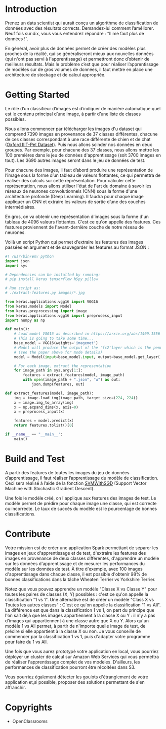 # Introduction 
Prenez un data scientist qui aurait conçu un algorithme de classification de données avec des résultats corrects. Demandez-lui comment l’améliorer. Neuf fois sur dix, vous vous entendrez répondre : “Il me faut plus de données !”. 

En général, avoir plus de données permet de créer des modèles plus proches de la réalité, qui se généraliseront mieux aux nouvelles données (qui n'ont pas servi à l'apprentissage) et permettront donc d’obtenir de meilleurs résultats. Mais le problème c’est que pour réaliser l’apprentissage de modèles sur de gros volumes de données, il faut mettre en place une architecture de stockage et de calcul appropriée.

# Getting Started
Le rôle d’un classifieur d’images est d’indiquer de manière automatique quel est le contenu principal d’une image, à partir d’une liste de classes possibles. 

Nous allons commencer par télécharger les images d'u dataset  qui comprend 7390 images en provenance de 37 classes différentes, chacune de ces classes correspondant à une race différente de chien et de chat ([Oxford IIIT-Pet Dataset]('http://www.robots.ox.ac.uk/~vgg/data/pets/')). Puis nous allons scinder nos données en deux groupes. Par exemple, pour chacune des 37 classes, nous allons mettre les 100 premières dans le jeu de données d'apprentissage (soit 3700 images en tout). Les 3690 autres images seront dans le jeu de données de test.

Pour chacune des images, il faut d’abord produire une représentation de l’image sous la forme d’un tableau de valeurs flottantes, ce qui permettra de réaliser des calculs sur cette représentation. Pour calculer cette représentation, nous allons utiliser l'état de l'art du domaine à savoir les réseaux de neurones convolutionnels (CNN) sous la forme d'une architecture profonde (Deep Learning). Il faudra pour chaque image appliquer un CNN et extraire les valeurs de sortie d’une des couches intermédiaires. 

En gros, on va obtenir une représentation d'images sous la forme d'un tableau de 4096 valeurs flottantes. C'est ce qu'on appelle des features. Ces features proviennent de l'avant-dernière couche de notre réseau de neurones.

Voilà un script Python qui permet d'extraire les features des images passées en argument et de sauvegarder les features au format JSON :

```python
#! /usr/bin/env python
import json
import sys

# Dependencies can be installed by running:
# pip install keras tensorflow h5py pillow

# Run script as:
# ./extract-features.py images/*.jpg

from keras.applications.vgg16 import VGG16
from keras.models import Model
from keras.preprocessing import image
from keras.applications.vgg16 import preprocess_input
import numpy as np

def main():
    # Load model VGG16 as described in https://arxiv.org/abs/1409.1556
    # This is going to take some time...
    base_model = VGG16(weights='imagenet')
    # Model will produce the output of the 'fc2'layer which is the penultimate neural network layer
    # (see the paper above for mode details)
    model = Model(input=base_model.input, output=base_model.get_layer('fc2').output)

    # For each image, extract the representation
    for image_path in sys.argv[1:]:
        features = extract_features(model, image_path)
        with open(image_path + ".json", "w") as out:
            json.dump(features, out)

def extract_features(model, image_path):
    img = image.load_img(image_path, target_size=(224, 224))
    x = image.img_to_array(img)
    x = np.expand_dims(x, axis=0)
    x = preprocess_input(x)

    features = model.predict(x)
    return features.tolist()[0]

if __name__ == "__main__":
    main()
``` 

# Build and Test
A partir des features de toutes les images du jeu de données d’apprentissage, il faut réaliser l’apprentissage du modèle de classification. Ceci sera réalisé à l’aide de la fonction [SVMWithSGD]('https://spark.apache.org/docs/latest/api/python/pyspark.mllib.html#pyspark.mllib.classification.SVMWithSGD') (Support Vector Machine with Stochastic Gradient Descent). 

Une fois le modèle créé, on l'applique aux features des images de test. Le modèle permet de prédire pour chaque image une classe, qui est correcte ou incorrecte. Le taux de succès du modèle est le pourcentage de bonnes classifications.

# Contribute
Votre mission est de créer une application Spark permettant de séparer les images en jeux d'apprentissage et de test, d'extraire les features des images en provenance de deux classes différentes, d'apprendre un modèle sur les données d'apprentissage et de mesurer les performances du modèle sur les données de test. À titre d'exemple, avec 100 images d'apprentissage dans chaque classe, il est possible d'obtenir 98% de bonnes classifications dans la tâche Wheaten Terrier vs Yorkshire Terrier.

Notez que vous pouvez apprendre un modèle "Classe X vs Classe Y" pour toutes les paires de classes (X, Y) possibles : c'est ce qu'on appelle la classification "1 vs 1". Une alternative est de créer un modèle "Class X vs Toutes les autres classes" : C'est ce qu'on appelle la classification "1 vs All". La différence est que dans la classification 1 vs 1, on part du principe que l'on sait déjà que les images appartiennent à la classe X ou Y : il n'y a pas d'images qui appartiennent à une classe autre que X ou Y. Alors qu'un modèle 1 vs All permet, à partir de n'importe quelle image de test, de prédire si elle appartient à la classe X ou non. Je vous conseille de commencer par la classification 1 vs 1, puis d'adapter votre programme pour faire du 1 vs All.

Une fois que vous aurez prototypé votre application en local, vous pourriez déployer un cluster de calcul sur Amazon Web Services qui vous permettra de réaliser l'apprentissage complet de vos modèles. D'ailleurs, les performances de classification pourront être récoltées dans S3.

Vous pourriez également détecter les goulots d'étranglement de votre application et,si possible, proposer des solutions permettant de s'en affranchir. 

# Copyrights
- OpenClassrooms
